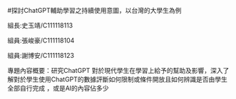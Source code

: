#探討ChatGPT輔助學習之持續使用意圖，以台灣的大學生為例


組長:史玉靖/C111118113

組員:張峻豪/C111118104
 
組員:謝博安/C111118123

專題內容概要：研究ChatGPT 對於現代學生在學習上給予的幫助及影響，深入了解對於學生使用ChatGPT的數據評斷如何限制或條件開放且如何辨識是否由學生全部自行完成 ，或是AI的內容佔多少
